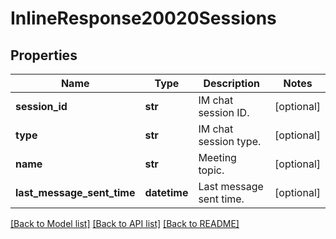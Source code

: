 # InlineResponse20020Sessions

## Properties
Name | Type | Description | Notes
------------ | ------------- | ------------- | -------------
**session_id** | **str** | IM chat session ID. | [optional] 
**type** | **str** | IM chat session type. | [optional] 
**name** | **str** | Meeting topic. | [optional] 
**last_message_sent_time** | **datetime** | Last message sent time. | [optional] 

[[Back to Model list]](../README.md#documentation-for-models) [[Back to API list]](../README.md#documentation-for-api-endpoints) [[Back to README]](../README.md)

